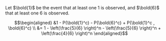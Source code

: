 Let $`\bold{1}`$ be the event that at least one 1 is observed, and $`\bold{6}`$ that at least one 6 is observed.

```math
\begin{aligned}
  &1 - P(\bold{1}^c) - P(\bold{6}^c) + P(\bold{1}^c , \bold{6}^c) \\
  &= 1 - \left(\frac{5}{6} \right)^n - \left(\frac{5}{6} \right)^n + \left(\frac{4}{6} \right)^n
\end{aligned}
```